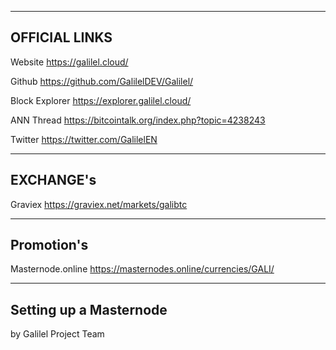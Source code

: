 -----------------------------------------------------
OFFICIAL LINKS
-----------------------------------------------------
Website
https://galilel.cloud/

Github
https://github.com/GalilelDEV/Galilel/

Block Explorer
https://explorer.galilel.cloud/

ANN Thread
https://bitcointalk.org/index.php?topic=4238243

Twitter
https://twitter.com/GalilelEN

-----------------------------------------------------
EXCHANGE's
-----------------------------------------------------

Graviex
https://graviex.net/markets/galibtc

-----------------------------------------------------
Promotion's
-----------------------------------------------------

Masternode.online
https://masternodes.online/currencies/GALI/

-----------------------------------------------------
Setting up a Masternode
-----------------------------------------------------

by Galilel Project Team
